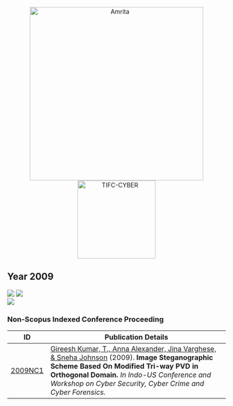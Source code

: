 <p align="center">
    <img src="https://amrita-tifac-cyber-blockchain.github.io/Amrita-TIFAC-Cyber-Blockchain/AVV_PNG.png" alt ="Amrita" width="400" />
    <img src="https://amrita.edu/wp-content/uploads/2021/09/1597668744269.jpg" alt ="TIFC-CYBER" width="180" />
</p>

## Year 2009
![](https://img.shields.io/badge/Year-2009-brightgreen) ![](https://img.shields.io/badge/Non_Scopus_Conference-1-orange) <br/>
![](https://img.shields.io/badge/Gireesh_Kumar_T-1-blue)

### Non-Scopus Indexed Conference Proceeding

| ID | Publication Details |
|----|------------------------------|
| [2009NC1](https://www.semanticscholar.org/paper/Image-Steganographic-Scheme-Based-On-Modified-PVD-Gireesh-Alexander/c0f5dbf7d7954e750177a3bcd4c0432c7bcc5fa5) | [Gireesh Kumar, T., Anna Alexander, Jina Varghese, & Sneha Johnson](a) (2009). **Image Steganographic Scheme Based On Modified Tri-way PVD in Orthogonal Domain.** _In Indo-US Conference and Workshop on Cyber Security, Cyber Crime and Cyber Forensics._ |
